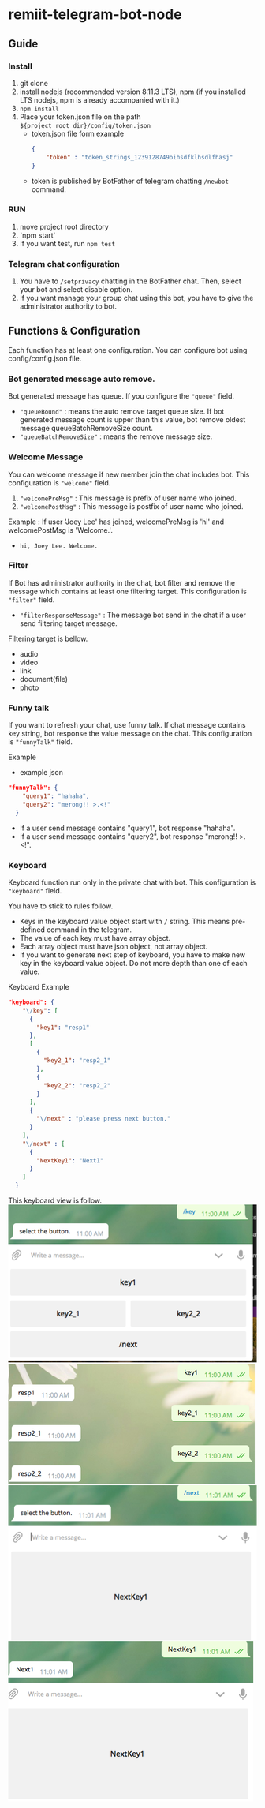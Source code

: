 # remiit-telegram-bot-node

## Guide

### Install
1. git clone
2. install nodejs (recommended version 8.11.3 LTS), npm (if you installed LTS nodejs, npm is already accompanied with it.)
3. `npm install`
4. Place your token.json file on the path `${project_root_dir}/config/token.json`
   * token.json file form example
        ```json
        {
            "token" : "token_strings_1239128749oihsdfklhsdlfhasj"
        }
        ```
   * token is published by BotFather of telegram chatting `/newbot` command. 

### RUN
1. move project root directory
2. `npm start'
3. If you want test, run `npm test`

### Telegram chat configuration
1. You have to `/setprivacy` chatting in the BotFather chat. Then, select your bot and select disable option.
2. If you want manage your group chat using this bot, you have to give the administrator authority to bot.

## Functions & Configuration
Each function has at least one configuration. You can configure bot using config/config.json file.

### Bot generated message auto remove.
Bot generated message has queue. If you configure the `"queue"` field.
 * `"queueBound"` : means the auto remove target queue size. If bot generated message count is upper than this value, bot remove oldest message queueBatchRemoveSize count.
 * `"queueBatchRemoveSize"` : means the remove message size.

### Welcome Message
You can welcome message if new member join the chat includes bot. 
This configuration is `"welcome"` field.
1. `"welcomePreMsg"` : This message is prefix of user name who joined.
2. `"welcomePostMsg"` : This message is postfix of user name who joined.

Example : If user 'Joey Lee' has joined, welcomePreMsg is 'hi' and welcomePostMsg is 'Welcome.'.
 * `hi, Joey Lee. Welcome.` 
 
### Filter
If Bot has administrator authority in the chat, bot filter and remove the message which contains at least one filtering target.
This configuration is `"filter"` field.
 * `"filterResponseMessage"` : The message bot send in the chat if a user send filtering target message.
 
Filtering target is bellow.
 * audio
 * video
 * link
 * document(file)
 * photo
 
### Funny talk
If you want to refresh your chat, use funny talk. 
If chat message contains key string, bot response the value message on the chat.
This configuration is `"funnyTalk"` field.

Example
 * example json
 ```json
 "funnyTalk": {
     "query1": "hahaha",
     "query2": "merong!! >.<!"
   }
 ```
 * If a user send message contains "query1", bot response "hahaha".
 * If a user send message contains "query2", bot response "merong!! >.<!".

 
### Keyboard
Keyboard function run only in the private chat with bot.
This configuration is `"keyboard"` field.

You have to stick to rules follow.
 * Keys in the keyboard value object start with `/` string. This means pre-defined command in the telegram.
 * The value of each key must have array object.
 * Each array object must have json object, not array object.
 * If you want to generate next step of keyboard, you have to make new key in the keyboard value object. Do not more depth than one of each value.
 
Keyboard Example
```json
"keyboard": {
    "\/key": [
      {
        "key1": "resp1"
      },
      [
        {
          "key2_1": "resp2_1"
        },
        {
          "key2_2": "resp2_2"
        }
      ],
      {
        "\/next" : "please press next button."
      }
    ],
    "\/next" : [
      {
        "NextKey1": "Next1"
      }
    ]
  }
```

This keyboard view is follow.
![1](image/Screen_Shot_1.png)
![2](image/Screen_Shot_2.png)
![3](image/Screen_Shot_3.png)
![4](image/Screen_Shot_4.png)